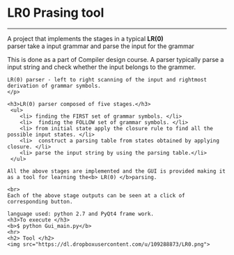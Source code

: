 <h1>LR0 Prasing tool</h1>
<hr>

<p>
	<p>A project that implements the stages in a typical <b>LR(0)</b>
	<br>parser take a input grammar and parse the input for the grammar </p>
	<p>This is done as a part of Compiler design course.
	A parser typically parse a input string and check whether the input belongs to the grammer.
	
	LR(0) parser - left to right scanning of the input and rightmost derivation of grammar symbols.
	</p>
	
	<h3>LR(0) parser composed of five stages.</h3>
	 <ul>
	 	<li> finding the FIRST set of grammar symbols. </li>
	 	<li>  finding the FOLLOW set of grammar symbols. </li>
	 	<li> from initial state apply the closure rule to find all the possible input states. </li>
	 	<li>  construct a parsing table from states obtained by applying closure. </li>
	 	<li> parse the input string by using the parsing table.</li>
	 </ul>
	
	All the above stages are implemented and the GUI is provided making it as a tool for learning the<b> LR(0) </b>parsing. 
	
	<br>
	Each of the above stage outputs can be seen at a click of corresponding button.
	
	language used: python 2.7 and PyQt4 frame work.
	<h3>To execute </h3>
	<b>$ python Gui_main.py</b>
	<hr>
	<h2> Tool </h2>
	<img src="https://dl.dropboxusercontent.com/u/109288873/LR0.png">
</p>

